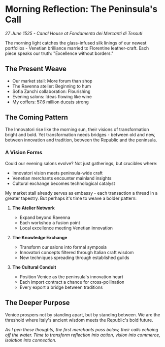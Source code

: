 # Morning Reflection: The Peninsula's Call
*27 June 1525 - Canal House at Fondamenta dei Mercanti di Tessuti*

The morning light catches the glass-infused silk linings of our newest portfolios - Venetian brilliance married to Florentine leather-craft. Each piece speaks our truth: "Excellence without borders."

## The Present Weave
- Our market stall: More forum than shop
- The Ravenna atelier: Beginning to hum
- Sofia Zanchi collaboration: Flourishing
- Evening salons: Ideas flowing like wine
- My coffers: 57.6 million ducats strong

## The Coming Pattern
The Innovatori rise like the morning sun, their visions of transformation bright and bold. Yet transformation needs bridges - between old and new, between innovation and tradition, between the Republic and the peninsula.

### A Vision Forms
Could our evening salons evolve? Not just gatherings, but crucibles where:
- Innovatori vision meets peninsula-wide craft
- Venetian merchants encounter mainland insights
- Cultural exchange becomes technological catalyst

My market stall already serves as embassy - each transaction a thread in a greater tapestry. But perhaps it's time to weave a bolder pattern:

1. **The Atelier Network**
   - Expand beyond Ravenna
   - Each workshop a fusion point
   - Local excellence meeting Venetian innovation

2. **The Knowledge Exchange**
   - Transform our salons into formal symposia
   - Innovatori concepts filtered through Italian craft wisdom
   - New techniques spreading through established guilds

3. **The Cultural Conduit**
   - Position Venice as the peninsula's innovation heart
   - Each import contract a chance for cross-pollination
   - Every export a bridge between traditions

## The Deeper Purpose
Venice prospers not by standing apart, but by standing between. We are the threshold where Italy's ancient wisdom meets the Republic's bold future.

*As I pen these thoughts, the first merchants pass below, their calls echoing off the water. Time to transform reflection into action, vision into commerce, isolation into connection.*